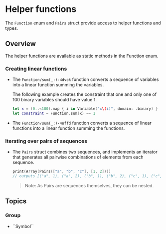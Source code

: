 # Helper functions

The ``Function`` enum and ``Pairs`` struct provide access to helper functions and types.

## Overview

The helper functions are available as static methods in the Function enum.

### Creating linear functions

* The ``Function/sum(_:)-4dvok`` function converts a sequence of variables into a linear function summing the variables.
    
    The following example creates the constraint that one and only one of 100 binary variables should have value 1.

    ```swift
    let x = (0..<100).map { i in Variable("x\(i)", domain: .binary) }
    let constraint = Function.sum(x) == 1
    ```

* The ``Function/sum(_:)-4nffd`` function converts a sequence of linear functions into a linear function summing the functions.
    
### Iterating over pairs of sequences

* The ``Pairs`` struct combines two sequences, and implements an iterator that generates all pairwise combinations of elements from each sequence.

    ```swift
    print(Array(Pairs(["a", "b", "c"], [1, 2])))
    // outputs [("a", 1), ("a", 2), ("b", 1), ("b", 2), ("c", 1), ("c", 2)]
    ```
    
    > Note:  As Pairs are sequences themselves, they can be nested.

## Topics

### <!--@START_MENU_TOKEN@-->Group<!--@END_MENU_TOKEN@-->

- <!--@START_MENU_TOKEN@-->``Symbol``<!--@END_MENU_TOKEN@-->
